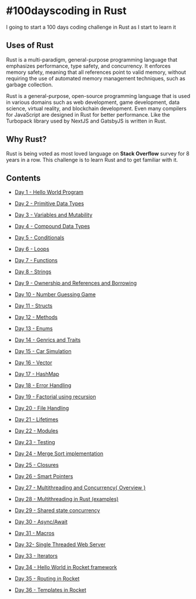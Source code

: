 # #100dayscoding in Rust

I going to start a 100 days coding challenge in Rust as I start to learn it

## Uses of Rust

Rust is a multi-paradigm, general-purpose programming language that emphasizes performance, type safety, and concurrency. It enforces memory safety, meaning that all references point to valid memory, without requiring the use of automated memory management techniques, such as garbage collection.

Rust is a general-purpose, open-source programming language that is used in various domains such as web development, game development, data science, virtual reality, and blockchain development. Even many compilers for JavaScript are designed in Rust for better performance. Like the Turbopack library used by NextJS and GatsbyJS is written in Rust.

## Why Rust?

Rust is being voted as most loved language on **Stack Overflow** survey for 8 years in a row. This challenge is to learn Rust and to get familiar with it.

## Contents

- [Day 1 - Hello World Program](https://github.com/Aniket200-ind/100dayscoding/tree/main/day_01)

- [Day 2 - Primitive Data Types](https://github.com/Aniket200-ind/100dayscoding/tree/main/day_02)

- [Day 3 - Variables and Mutability](https://github.com/Aniket200-ind/100dayscoding/tree/main/day_03)

- [Day 4 - Compound Data Types](https://github.com/Aniket200-ind/100dayscoding/tree/main/day_04)

- [Day 5 - Conditionals](https://github.com/Aniket200-ind/100dayscoding/tree/main/day_05)

- [Day 6 - Loops](https://github.com/Aniket200-ind/100dayscoding/tree/main/day_06)

- [Day 7 - Functions](https://github.com/Aniket200-ind/100dayscoding/tree/main/day_07)

- [Day 8 - Strings](https://github.com/Aniket200-ind/100dayscoding/tree/main/day_08)

- [Day 9 - Ownership and References and Borrowing](https://github.com/Aniket200-ind/100dayscoding/tree/main/day_09)

- [Day 10 - Number Guessing Game](https://github.com/Aniket200-ind/100dayscoding/tree/main/day_10)

- [Day 11 - Structs](https://github.com/Aniket200-ind/100dayscoding/tree/main/day_11)

- [Day 12 - Methods](https://github.com/Aniket200-ind/100dayscoding/tree/main/day_12)

- [Day 13 - Enums](https://github.com/Aniket200-ind/100dayscoding/tree/main/day_13)

- [Day 14 - Genrics and Traits](https://github.com/Aniket200-ind/100dayscoding/tree/main/day_14)

- [Day 15 - Car Simulation](https://github.com/Aniket200-ind/100dayscoding/tree/main/day_15)

- [Day 16 - Vector](https://github.com/Aniket200-ind/100dayscoding/tree/main/day_16)

- [Day 17 - HashMap](https://github.com/Aniket200-ind/100dayscoding/tree/main/day_17)

- [Day 18 - Error Handling](https://github.com/Aniket200-ind/100dayscoding/tree/main/day_18)

- [Day 19 - Factorial using recursion](https://github.com/Aniket200-ind/100dayscoding/tree/main/day_19)

- [Day 20 - File Handling](https://github.com/Aniket200-ind/100dayscoding/tree/main/day_20)

- [Day 21 - Lifetimes](https://github.com/Aniket200-ind/100dayscoding/tree/main/day_21)

- [Day 22 - Modules](https://github.com/Aniket200-ind/100dayscoding/tree/main/day_22)

- [Day 23 - Testing](https://github.com/Aniket200-ind/100dayscoding/tree/main/day_23)

- [Day 24 - Merge Sort implementation](https://github.com/Aniket200-ind/100dayscoding/tree/main/day_24)

- [Day 25 - Closures](https://github.com/Aniket200-ind/100dayscoding/tree/main/day_25)

- [Day 26 - Smart Pointers](https://github.com/Aniket200-ind/100dayscoding/tree/main/day_26)

- [Day 27 - Multithreading and Concurrency{ Overview }](https://github.com/Aniket200-ind/100dayscoding/tree/main/day_27)

- [Day 28 - Multithreading in Rust (examples)](https://github.com/Aniket200-ind/100dayscoding/tree/main/day_28)

- [Day 29 - Shared state concurrency](https://github.com/Aniket200-ind/100dayscoding/tree/main/day_29)

- [Day 30 - Async/Await](https://github.com/Aniket200-ind/100dayscoding/tree/main/day_30)

- [Day 31 - Macros](https://github.com/Aniket200-ind/100dayscoding/tree/main/day_31)

- [Day 32- Single Threaded Web Server](https://github.com/Aniket200-ind/100dayscoding/tree/main/day_32)

- [Day 33 - Iterators](https://github.com/Aniket200-ind/100dayscoding/tree/main/day_33)

- [Day 34 - Hello World in Rocket framework](https://github.com/Aniket200-ind/100dayscoding/tree/main/day_34)

- [Day 35 - Routing in Rocket](https://github.com/Aniket200-ind/100dayscoding/tree/main/day_35)

- [Day 36 - Templates in Rocket](https://github.com/Aniket200-ind/100dayscoding/tree/main/day_36)

